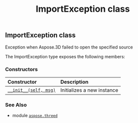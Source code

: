 ﻿---
title: ImportException class
second_title: Aspose.3D for Python via .NET API References
description: 
type: docs
weight: 130
url: /python-net/aspose.threed/importexception/
is_root: false
---

## ImportException class

Exception when Aspose.3D failed to open the specified source



The ImportException type exposes the following members:

### Constructors
| Constructor | Description |
| :- | :- |
| [`__init__(self, msg)`](/3d/python-net/aspose.threed/importexception/__init__/#str) | Initializes a new instance |



### See Also
* module [`aspose.threed`](..)
